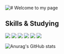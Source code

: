 <!--
**colorlessdia/colorlessdia** is a ✨ _special_ ✨ repository because its `README.md` (this file) appears on your GitHub profile.

Here are some ideas to get you started:

- 🔭 I’m currently working on ...
- 🌱 I’m currently learning ...
- 👯 I’m looking to collaborate on ...
- 🤔 I’m looking for help with ...
- 💬 Ask me about ...
- 📫 How to reach me: ...
- 😄 Pronouns: ...
- ⚡ Fun fact: ...
-->

<!-- start -->
![# Welcome to my page](https://capsule-render.vercel.app/api?type=waving&color=auto&height=300&section=header&text=capsule%20render&fontSize=90)

## Skills & Studying
![](https://img.shields.io/badge/-HTML5-E34F26?style=for-the-badge&logo=HTML5&logoColor=white)
![](https://img.shields.io/badge/-CSS3-1572b6?style=for-the-badge&logo=CSS3&logoColor=white)
![](https://img.shields.io/badge/-JavaScript-F7DF1E?style=for-the-badge&logo=JavaScript&logoColor=black)
![](https://img.shields.io/badge/-Python-3776ab?style=for-the-badge&logo=Python&logoColor=white)
![](https://img.shields.io/badge/-Numpy-013243?style=for-the-badge&logo=Numpy&logoColor=white)
![](https://img.shields.io/badge/-Pandas-150458?style=for-the-badge&logo=pandas&logoColor=white)

![Anurag's GitHub stats](https://github-readme-stats.vercel.app/api?username=colorlessdia&show_icons=true&theme=transparent)
<!-- end -->
